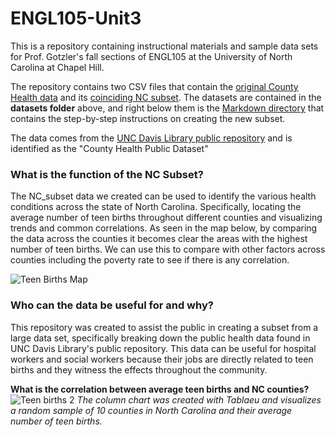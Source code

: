 # ENGL105-Unit3
This is a repository containing instructional materials and sample data sets for Prof. Gotzler's fall sections of ENGL105 at the University of North Carolina at Chapel Hill.

The repository contains two CSV files that contain the [original County Health data](/datasets/CountyHealthData_2014-2015.csv) and its [coinciding NC subset](/datasets/NC_subset.csv). The datasets are contained in the **datasets folder** above, and right below them is the [Markdown directory](/MarkdownDirectory.ipynb) that contains the step-by-step instructions on creating the new subset.

The data comes from the [UNC Davis Library public repository](https://library.unc.edu/davis/) and is identified as the "County Health Public Dataset" 


### What is the function of the NC Subset?
The NC_subset data we created can be used to identify the various health conditions across the state of North Carolina. Specifically, locating the average number of teen births throughout different counties and visualizing trends and common correlations. As seen in the map below, by comparing the data across the counties it becomes clear the areas with the highest number of teen births. We can use this to compare with other factors across counties including the poverty rate to see if there is any correlation. 

![Teen Births Map](https://user-images.githubusercontent.com/65384949/202938157-b37a1e1f-47cd-462d-9f4b-9fe76619a806.jpg)


### Who can the data be useful for and why? 
This repository was created to assist the public in creating a subset from a large data set, specifically breaking down the public health data found in UNC Davis Library's public repository. This data can be useful for hospital workers and social workers because their jobs are directly related to teen births and they witness the effects throughout the community. 


**What is the correlation between average teen births and NC counties?**
![Teen births 2](https://user-images.githubusercontent.com/65384949/202939446-2c4961d9-a677-415d-8b8e-a6f548007c08.png)
*The column chart was created with Tablaeu and visualizes a random sample of 10 counties in North Carolina and their average number of teen births.*
